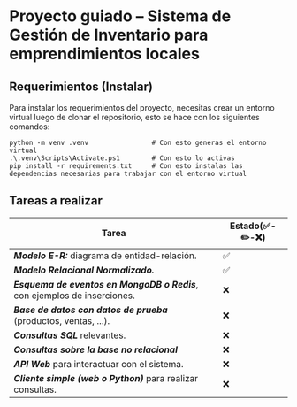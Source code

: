 # Proyecto guiado – Sistema de Gestión de Inventario para emprendimientos locales

## Requerimientos (Instalar)

Para instalar los requerimientos del proyecto, necesitas crear un entorno virtual luego de clonar el repositorio, esto se hace con los siguientes comandos:

```
python -m venv .venv                # Con esto generas el entorno virtual
.\.venv\Scripts\Activate.ps1        # Con esto lo activas
pip install -r requirements.txt     # Con esto instalas las dependencias necesarias para trabajar con el entorno virtual
```

## Tareas a realizar

| Tarea                     |Estado(✅-✏️-❌)|
|---------------------------|-------------------|
| ***Modelo E-R:*** diagrama de entidad-relación. |✅|
| ***Modelo Relacional Normalizado.*** |✅|
| ***Esquema de eventos en MongoDB o Redis***, con ejemplos de inserciones. |❌|
| ***Base de datos con datos de prueba*** (productos, ventas, ...). |❌|
| ***Consultas SQL*** relevantes. |❌|
| ***Consultas sobre la base no relacional***|❌|
| ***API Web*** para interactuar con el sistema. |❌|
| ***Cliente simple (web o Python)*** para realizar consultas. |❌|
